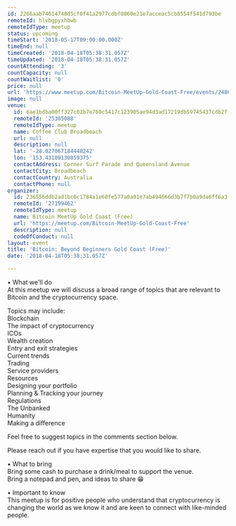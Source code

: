```yaml
---
id: 2266aab74614748d5cf0f41a2977cdbf0860e21e7acceac5cb8554f541d793be
remoteId: hlvbgpyxhbwb
remoteIdType: meetup
status: upcoming
timeStart: '2018-05-17T09:00:00.000Z'
timeEnd: null
timeCreated: '2018-04-18T05:38:31.057Z'
timeUpdated: '2018-04-18T05:38:31.057Z'
countAttending: '3'
countCapacity: null
countWaitlist: '0'
price: null
url: 'https://www.meetup.com/Bitcoin-MeetUp-Gold-Coast-Free/events/248032182/'
image: null
venue:
  id: 6ae1bdba00ff327c02b7e760c5417c123905ae94d3ad17219db59745437cdb2f
  remoteId: '25305088'
  remoteIdType: meetup
  name: Coffee Club Broadbeach
  url: null
  description: null
  lat: '-28.027067184448242'
  lon: '153.43109130859375'
  contactAddress: Corner Surf Parade and Queensland Avenue
  contactCity: Broadbeach
  contactCountry: Australia
  contactPhone: null
organizer:
  id: 236556ddb2ad1bc0c1784a1e60fe577a0a01e7ab494666d3b7f7b0a9da6ff6a3
  remoteId: '27199462'
  remoteIdType: meetup
  name: Bitcoin MeetUp Gold Coast (Free)
  url: 'https://meetup.com/Bitcoin-MeetUp-Gold-Coast-Free'
  description: null
  codeOfConduct: null
layout: event
title: 'Bitcoin: Beyond Beginners Gold Coast (Free)'
date: '2018-04-18T05:38:31.057Z'

---
```

<p>• What we'll do<br/>At this meetup we will discuss a broad range of topics that are relevant to Bitcoin and the cryptocurrency space.</p> <p>Topics may include:<br/>Blockchain<br/>The impact of cryptocurrency<br/>ICOs<br/>Wealth creation<br/>Entry and exit strategies<br/>Current trends<br/>Trading<br/>Service providers<br/>Resources<br/>Designing your portfolio<br/>Planning &amp; Tracking your journey<br/>Regulations<br/>The Unbanked<br/>Humanity<br/>Making a difference</p> <p>Feel free to suggest topics in the comments section below.</p> <p>Please reach out if you have expertise that you would like to share.</p> <p>• What to bring<br/>Bring some cash to purchase a drink/meal to support the venue.<br/>Bring a notepad and pen, and ideas to share 😁</p> <p>• Important to know<br/>This meetup is for positive people who understand that cryptocurrency is changing the world as we know it and are keen to connect with like-minded people.</p>
